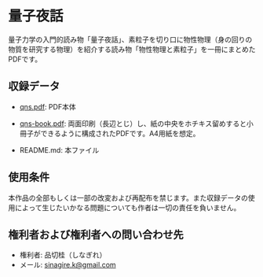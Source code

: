 # 量子夜話

量子力学の入門的読み物「量子夜話」、素粒子を切り口に物性物理（身の回りの物質を研究する物理）を紹介する読み物「物性物理と素粒子」を一冊にまとめたPDFです。

## 収録データ
- [qns.pdf](qns.pdf): 
PDF本体

- [qns-book.pdf](qns-book.pdf): 
両面印刷（長辺とじ）し、紙の中央をホチキス留めすると小冊子ができるように構成されたPDFです。A4用紙を想定。

- README.md: 
本ファイル

## 使用条件
本作品の全部もしくは一部の改変および再配布を禁じます。また収録データの使用によって生じたいかなる問題についても作者は一切の責任を負いません。

## 権利者および権利者への問い合わせ先
- 権利者: 品切桂（しなぎれ）
- メール: sinagire.k@gmail.com
